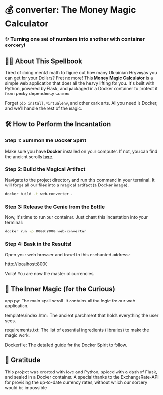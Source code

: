 # 💰 converter: The Money Magic Calculator
### ✨ Turning one set of numbers into another with container sorcery!

## 🧙‍♂️ About This Spellbook

Tired of doing mental math to figure out how many Ukrainian Hryvnyas you can get for your Dollars? Fret no more! This **Money Magic Calculator** is a simple web application that does all the heavy lifting for you. It's built with Python, powered by Flask, and packaged in a Docker container to protect it from pesky dependency curses.

Forget `pip install`, `virtualenv`, and other dark arts. All you need is Docker, and we'll handle the rest of the magic.

## 🛠️ How to Perform the Incantation

### Step 1: Summon the Docker Spirit

Make sure you have **Docker** installed on your computer. If not, you can find the ancient scrolls [here](https://www.docker.com/get-started/).

### Step 2: Build the Magical Artifact

Navigate to the project directory and run this command in your terminal. It will forge all our files into a magical artifact (a Docker image).

```bash
docker build -t web-converter .
```

### Step 3: Release the Genie from the Bottle
Now, it's time to run our container. Just chant this incantation into your terminal:

```bash
docker run -p 8000:8000 web-converter
```

### Step 4: Bask in the Results!
Open your web browser and travel to this enchanted address:

http://localhost:8000

Voila! You are now the master of currencies.

## 🔮 The Inner Magic (for the Curious)

app.py: The main spell scroll. It contains all the logic for our web application.

templates/index.html: The ancient parchment that holds everything the user sees.

requirements.txt: The list of essential ingredients (libraries) to make the magic work.

Dockerfile: The detailed guide for the Docker Spirit to follow.

## 📜 Gratitude
This project was created with love and Python, spiced with a dash of Flask, and sealed in a Docker container. A special thanks to the ExchangeRate-API for providing the up-to-date currency rates, without which our sorcery would be impossible.